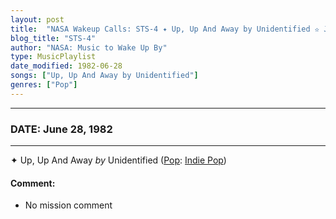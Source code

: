 ```yaml
---
layout: post
title:  "NASA Wakeup Calls: STS-4 ✦ Up, Up And Away by Unidentified ✫ June 28, 1982"
blog_title: "STS-4"
author: "NASA: Music to Wake Up By"
type: MusicPlaylist
date_modified: 1982-06-28
songs: ["Up, Up And Away by Unidentified"]
genres: ["Pop"]
---
```


----
### DATE: June 28, 1982
----
✦ Up, Up And Away *by* Unidentified ([Pop](https://www.discogs.com/genre/Pop): [Indie Pop](https://www.discogs.com/style/Indie%20Pop)) <a target="blank_" href="https://www.discogs.com/Balloon-Derby-Up-Up-And-Away/release/4618161">
    <i class="fas fa-compact-disc"
       title="Discogs entry for this song"
       alt="Discogs entry for this song"
       style="font-size: 1.1em;"></i></a>
    

#### Comment:
* No mission comment



<br/>
<center>
	<a target="_blank"
	   href="https://twitter.com/intent/tweet?hashtags=Space,NASA,Playlist,NASAWakeupCalls,SpaceProgram&text=🚀 {{ page.author}}, {{ page.title }}. {{ site.url }}{{ page.url }}&via=nasawakeupcalls"><i class="fab fa-twitter" title="Tweet this page" alt="Tweet this page" style="font-size: 1.3em;"></i></a>
	&nbsp; 	<i class="fas fa-user-astronaut" style="font-size: 1.5em;"></i> &nbsp;
    <a id="custom_amazon_link"
       type="amzn" search="#"
       category="popular music">
    <i class="fab fa-amazon" style="font-size: 1.3em;"></i></a>
</center>

<!-- Randomly resolve an individual entry from a song array -->
<script src="/assets/javascript/seedrandom.min.js"></script>
<script>
  var wake_me_up = ["Up, Up And Away by Unidentified"];
  var prng = new Math.seedrandom();
  function randomSong() {
    song = wake_me_up[Math.floor(Math.random() * wake_me_up.length)];
    var amazon_link = document.getElementById("custom_amazon_link");
    amazon_link.setAttribute("search", song);
  }
  window.onload = randomSong();
</script>
